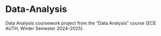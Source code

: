 # Data-Analysis
Data Analysis coursework project from the “Data Analysis” course (ECE AUTH, Winter Semester 2024–2025).
